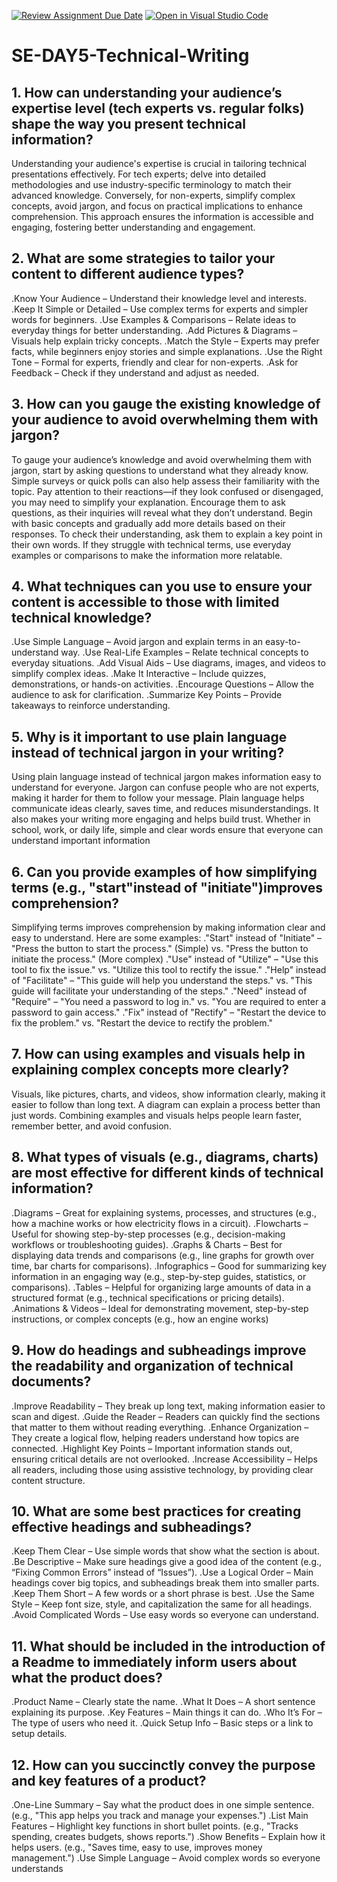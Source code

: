 [![Review Assignment Due Date](https://classroom.github.com/assets/deadline-readme-button-22041afd0340ce965d47ae6ef1cefeee28c7c493a6346c4f15d667ab976d596c.svg)](https://classroom.github.com/a/zsAR-pyY)
[![Open in Visual Studio Code](https://classroom.github.com/assets/open-in-vscode-2e0aaae1b6195c2367325f4f02e2d04e9abb55f0b24a779b69b11b9e10269abc.svg)](https://classroom.github.com/online_ide?assignment_repo_id=18463674&assignment_repo_type=AssignmentRepo)
# SE-DAY5-Technical-Writing
## 1. How can understanding your audience’s expertise level (tech experts vs. regular folks) shape the way you present technical information?
Understanding your audience's expertise is crucial in tailoring technical presentations effectively. 
For tech experts; delve into detailed methodologies and use industry-specific terminology to match their advanced knowledge. Conversely, for non-experts, simplify complex concepts, avoid jargon, and focus on practical implications to enhance comprehension. This approach ensures the information is accessible and engaging, fostering better understanding and engagement.
## 2. What are some strategies to tailor your content to different audience types?
.Know Your Audience – Understand their knowledge level and interests.
.Keep It Simple or Detailed – Use complex terms for experts and simpler words for beginners.
.Use Examples & Comparisons – Relate ideas to everyday things for better understanding.
.Add Pictures & Diagrams – Visuals help explain tricky concepts.
.Match the Style – Experts may prefer facts, while beginners enjoy stories and simple explanations.
.Use the Right Tone – Formal for experts, friendly and clear for non-experts.
.Ask for Feedback – Check if they understand and adjust as needed.
## 3. How can you gauge the existing knowledge of your audience to avoid overwhelming them with jargon?
To gauge your audience’s knowledge and avoid overwhelming them with jargon, start by asking questions to understand what they already know. Simple surveys or quick polls can also help assess their familiarity with the topic. Pay attention to their reactions—if they look confused or disengaged, you may need to simplify your explanation. Encourage them to ask questions, as their inquiries will reveal what they don’t understand. Begin with basic concepts and gradually add more details based on their responses. To check their understanding, ask them to explain a key point in their own words. If they struggle with technical terms, use everyday examples or comparisons to make the information more relatable.
## 4. What techniques can you use to ensure your content is accessible to those with limited technical knowledge?
.Use Simple Language – Avoid jargon and explain terms in an easy-to-understand way.
.Use Real-Life Examples – Relate technical concepts to everyday situations.
.Add Visual Aids – Use diagrams, images, and videos to simplify complex ideas.
.Make It Interactive – Include quizzes, demonstrations, or hands-on activities.
.Encourage Questions – Allow the audience to ask for clarification.
.Summarize Key Points – Provide takeaways to reinforce understanding.
## 5. Why is it important to use plain language instead of technical jargon in your writing?
Using plain language instead of technical jargon makes information easy to understand for everyone. Jargon can confuse people who are not experts, making it harder for them to follow your message. Plain language helps communicate ideas clearly, saves time, and reduces misunderstandings. It also makes your writing more engaging and helps build trust. Whether in school, work, or daily life, simple and clear words ensure that everyone can understand important information
## 6. Can you provide examples of how simplifying terms (e.g., "start"instead of "initiate")improves comprehension?
Simplifying terms improves comprehension by making information clear and easy to understand. Here are some examples:
."Start" instead of "Initiate" – "Press the button to start the process." (Simple) vs. "Press the button to initiate the process." (More complex)
."Use" instead of "Utilize" – "Use this tool to fix the issue." vs. "Utilize this tool to rectify the issue."
."Help" instead of "Facilitate" – "This guide will help you understand the steps." vs. "This guide will facilitate your understanding of the steps."
."Need" instead of "Require" – "You need a password to log in." vs. "You are required to enter a password to gain access."
."Fix" instead of "Rectify" – "Restart the device to fix the problem." vs. "Restart the device to rectify the problem."
## 7. How can using examples and visuals help in explaining complex concepts more clearly?
Visuals, like pictures, charts, and videos, show information clearly, making it easier to follow than long text. A diagram can explain a process better than just words. Combining examples and visuals helps people learn faster, remember better, and avoid confusion.
## 8. What types of visuals (e.g., diagrams, charts) are most effective for different kinds of technical information?
.Diagrams – Great for explaining systems, processes, and structures (e.g., how a machine works or how electricity flows in a circuit).
.Flowcharts – Useful for showing step-by-step processes (e.g., decision-making workflows or troubleshooting guides).
.Graphs & Charts – Best for displaying data trends and comparisons (e.g., line graphs for growth over time, bar charts for comparisons).
.Infographics – Good for summarizing key information in an engaging way (e.g., step-by-step guides, statistics, or comparisons).
.Tables – Helpful for organizing large amounts of data in a structured format (e.g., technical specifications or pricing details).
.Animations & Videos – Ideal for demonstrating movement, step-by-step instructions, or complex concepts (e.g., how an engine works)
## 9. How do headings and subheadings improve the readability and organization of technical documents?
.Improve Readability – They break up long text, making information easier to scan and digest.
.Guide the Reader – Readers can quickly find the sections that matter to them without reading everything.
.Enhance Organization – They create a logical flow, helping readers understand how topics are connected.
.Highlight Key Points – Important information stands out, ensuring critical details are not overlooked.
.Increase Accessibility – Helps all readers, including those using assistive technology, by providing clear content structure.
## 10. What are some best practices for creating effective headings and subheadings?
.Keep Them Clear – Use simple words that show what the section is about.
.Be Descriptive – Make sure headings give a good idea of the content (e.g., “Fixing Common Errors” instead of “Issues”).
.Use a Logical Order – Main headings cover big topics, and subheadings break them into smaller parts.
.Keep Them Short – A few words or a short phrase is best.
.Use the Same Style – Keep font size, style, and capitalization the same for all headings.
.Avoid Complicated Words – Use easy words so everyone can understand.
## 11. What should be included in the introduction of a Readme to immediately inform users about what the product does?
.Product Name – Clearly state the name.
.What It Does – A short sentence explaining its purpose.
.Key Features – Main things it can do.
.Who It’s For – The type of users who need it.
.Quick Setup Info – Basic steps or a link to setup details.
## 12. How can you succinctly convey the purpose and key features of a product?
.One-Line Summary – Say what the product does in one simple sentence. (e.g., "This app helps you track and manage your expenses.")
.List Main Features – Highlight key functions in short bullet points. (e.g., "Tracks spending, creates budgets, shows reports.")
.Show Benefits – Explain how it helps users. (e.g., "Saves time, easy to use, improves money management.")
.Use Simple Language – Avoid complex words so everyone understands

